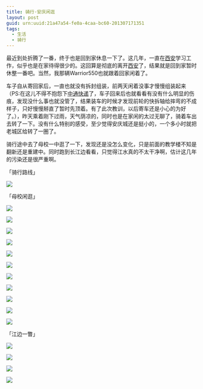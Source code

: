 ```yaml
---
title: 骑行·安庆闲逛
layout: post
guid: urn:uuid:21a47a54-fe0a-4caa-bc60-201307171351
tags:
  - 生活
  - 骑行
---
```


最近到处折腾了一番，终于也是回到家休息一下了。这几年，一直在[西安][1]学习工作，似乎也是在家待得很少的。这回算是彻底的离开[西安][1]了，结果就是回到家暂时休整一番吧。当然，我那辆Warrior550也就跟着回家闲着了。

车子自从寄回家后，一直也就没有拆封组装，前两天闲着没事才慢慢组装起来（PS:在这儿不得不抱怨下[中通快递][2]了，车子回来后也就看看有没有什么明显的伤痕，发现没什么事也就没管了，结果装车的时候才发现前轮的快拆轴给摔弯的不成样子，只好慢慢掰直了暂时先顶着。有了此次教训，以后寄车还是小心的为好了。），昨天乘着刚下过雨，天气荫凉的，同时也是在家闲的太过无聊了，骑着车出去转了一下。没有什么特别的感受，至少觉得安庆城还是挺小的，一个多小时就把老城区给转了一圈了。

骑行途中去了母校一中逛了一下，发现还是没怎么变化，只是前面的教学楼不知是翻新还是重建中。同时跑到长江边看看，只觉得江水真的不太干净啊，估计这几年的污染还是很严重啊。

「骑行路线」

<span class="img-800">![](/media/files/2013/07/17/biking-line.png)</span>

「母校闲逛」

<span class="img-800">![](/media/files/2013/07/17/biking-school-1.png)</span>

<span class="img-800">![](/media/files/2013/07/17/biking-school-2.png)</span>

<span class="img-800">![](/media/files/2013/07/17/biking-school-3.png)</span>

<span class="img-800">![](/media/files/2013/07/17/biking-school-4.png)</span>

<span class="img-800">![](/media/files/2013/07/17/biking-school-5.png)</span>

<span class="img-800">![](/media/files/2013/07/17/biking-school-6.png)</span>

<span class="img-800">![](/media/files/2013/07/17/biking-school-7.png)</span>

<span class="img-800">![](/media/files/2013/07/17/biking-school-8.png)</span>

<span class="img-800">![](/media/files/2013/07/17/biking-school-9.png)</span>

<span class="img-800">![](/media/files/2013/07/17/biking-school-10.png)</span>

<span class="img-800">![](/media/files/2013/07/17/biking-school-11.png)</span>

「江边一瞥」

<span class="img-800">![](/media/files/2013/07/17/biking-changjiang-1.png)</span>

<span class="img-800">![](/media/files/2013/07/17/biking-changjiang-2.png)</span>

<span class="img-800">![](/media/files/2013/07/17/biking-changjiang-3.png)</span>

<span class="img-800">![](/media/files/2013/07/17/biking-changjiang-4.png)</span>


[1]:http://weibo.com/inxian
[2]:http://www.zto.cn